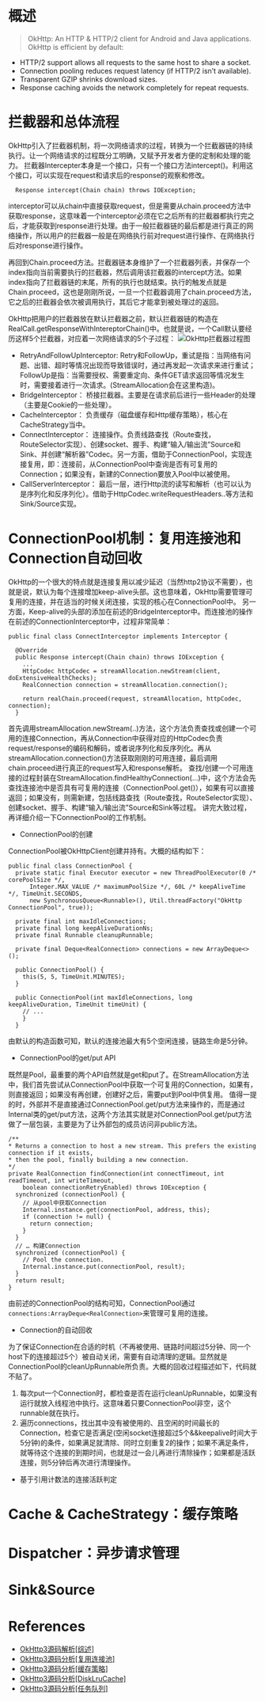 # 概述
> OkHttp: An HTTP & HTTP/2 client for Android and Java applications. OkHttp is efficient by default:
- HTTP/2 support allows all requests to the same host to share a socket.
- Connection pooling reduces request latency (if HTTP/2 isn’t available).
- Transparent GZIP shrinks download sizes.
- Response caching avoids the network completely for repeat requests.


# 拦截器和总体流程
OkHttp引入了拦截器机制，将一次网络请求的过程，转换为一个拦截器链的持续执行。让一个网络请求的过程既分工明确，又赋予开发者方便的定制和处理的能力。
拦截器Intercepter本身是一个接口，只有一个接口方法intercept()。利用这个接口，可以实现在request和请求后的response的观察和修改。
```
  Response intercept(Chain chain) throws IOException;
```
interceptor可以从chain中直接获取request，但是需要从chain.proceed方法中获取response，这意味着一个interceptor必须在它之后所有的拦截器都执行完之后，才能获取到response进行处理。由于一般拦截器链的最后都是进行真正的网络操作，所以用户的拦截器一般是在网络执行前对request进行操作、在网络执行后对response进行操作。

再回到Chain.proceed方法。拦截器链本身维护了一个拦截器列表，并保存一个index指向当前需要执行的拦截器，然后调用该拦截器的intercept方法。如果index指向了拦截器链的末尾，所有的执行也就结束。执行的触发点就是Chain.proceed，这也是刚刚所说，一旦一个拦截器调用了chain.proceed方法，它之后的拦截器会依次被调用执行，其后它才能拿到被处理过的返回。

OkHttp把用户的拦截器放在默认拦截器之前，默认拦截器链的构造在RealCall.getResponseWithIntereptorChain()中。也就是说，一个Call默认要经历这样5个拦截器，对应着一次网络请求的5个子过程：
![OkHttp拦截器过程图](/assets/okhttp-1.png)
- RetryAndFollowUpInterceptor: 
Retry和FollowUp，重试是指：当网络有问题、出错、超时等情况出现而导致错误时，通过再发起一次请求来进行重试；FollowUp是指：当需要授权、需要重定向、条件GET请求返回等情况发生时，需要接着进行一次请求。(StreamAllocation会在这里构造)。
- BridgeInterceptor：
桥接拦截器。主要是在请求前后进行一些Header的处理（主要是Cookie的一些处理）。
- CacheInterceptor：
负责缓存（磁盘缓存和Http缓存策略），核心在CacheStrategy当中。
- ConnectInterceptor：
连接操作。负责线路查找（Route查找，RouteSelector实现）、创建socket、握手、构建“输入/输出流”Source和Sink、并创建“解析器”Codec。另一方面，借助于ConnectionPool，实现连接复用，即：连接前，从ConnectionPool中查询是否有可复用的Connection；如果没有，新建的Connection要放入Pool中以被使用。
- CallServerInterceptor：
最后一层，进行Http流的读写和解析（也可以认为是序列化和反序列化）。借助于HttpCodec.writeRequestHeaders..等方法和Sink/Source实现。

# ConnectionPool机制：复用连接池和Connection自动回收
OkHttp的一个很大的特点就是连接复用以减少延迟（当然http2协议不需要），也就是说，默认为每个连接增加keep-alive头部。这也意味着，OkHttp需要管理可复用的连接，并在适当的时候关闭连接，实现的核心在ConnectionPool中。
另一方面，Keep-alive的头部的添加在前述的BridgeInterceptor中。而连接池的操作在前述的ConnectionInterceptor中，过程非常简单：
```
public final class ConnectInterceptor implements Interceptor {

  @Override 
  public Response intercept(Chain chain) throws IOException {
    ...
    HttpCodec httpCodec = streamAllocation.newStream(client, doExtensiveHealthChecks);
    RealConnection connection = streamAllocation.connection();

    return realChain.proceed(request, streamAllocation, httpCodec, connection);
  }
```
首先调用streamAllocation.newStream(..)方法，这个方法负责查找或创建一个可用的连接Connection，再从Connection中获得对应的HttpCodec负责request/response的编码和解码，或者说序列化和反序列化。再从streamAllocation.connection()方法获取刚刚的可用连接，最后调用chain.proceed进行真正的request写入和response解析。
查找/创建一个可用连接的过程封装在StreamAllocation.findHealthyConnection(...)中，这个方法会先查找连接池中是否具有可复用的连接（ConnectionPool.get()），如果有可以直接返回；如果没有，则需新建，包括线路查找（Route查找，RouteSelector实现）、创建socket、握手、构建“输入/输出流”Source和Sink等过程。
讲完大致过程，再详细介绍一下ConnectionPool的工作机制。
- ConnectionPool的创建

ConnectionPool被OkHttpClient创建并持有。大概的结构如下：
```
public final class ConnectionPool {
  private static final Executor executor = new ThreadPoolExecutor(0 /* corePoolSize */,
      Integer.MAX_VALUE /* maximumPoolSize */, 60L /* keepAliveTime */, TimeUnit.SECONDS,
      new SynchronousQueue<Runnable>(), Util.threadFactory("OkHttp ConnectionPool", true));
      
  private final int maxIdleConnections;
  private final long keepAliveDurationNs;
  private final Runnable cleanupRunnable;

  private final Deque<RealConnection> connections = new ArrayDeque<>();
  
  public ConnectionPool() {
    this(5, 5, TimeUnit.MINUTES);
  }

  public ConnectionPool(int maxIdleConnections, long keepAliveDuration, TimeUnit timeUnit) {
    // ...
    }
  }
```
由默认的构造函数可知，默认的连接池最大有5个空闲连接，链路生命是5分钟。

- ConnectionPool的get/put API

既然是Pool，最重要的两个API自然就是get和put了。在StreamAllocation方法中，我们首先尝试从ConnectionPool中获取一个可复用的Connection，如果有，则直接返回；如果没有再创建，创建好之后，需要put到Pool中供复用。
值得一提的时，外部并不是直接通过ConnectionPool.get/put方法来操作的，而是通过Internal类的get/put方法，这两个方法其实就是对ConnectionPool.get/put方法做了一层包装，主要是为了让外部包的成员访问非public方法。

```
/**
* Returns a connection to host a new stream. This prefers the existing connection if it exists,
* then the pool, finally building a new connection.
*/
private RealConnection findConnection(int connectTimeout, int readTimeout, int writeTimeout,
    boolean connectionRetryEnabled) throws IOException {
  synchronized (connectionPool) {
    // 从pool中获取Connection
    Internal.instance.get(connectionPool, address, this);
    if (connection != null) {
      return connection;
    }
  }
  // … 构建Connection
  synchronized (connectionPool) {
    // Pool the connection.
    Internal.instance.put(connectionPool, result);
  }
  return result;
}
```
由前述的ConnectionPool的结构可知，ConnectionPool通过 `connections:ArrayDeque<RealConnection>`来管理可复用的连接。
- Connection的自动回收

为了保证Connection在合适的时机（不再被使用、链路时间超过5分钟、同一个host下的连接超过5个）被自动关闭，需要有自动清理的逻辑。显然就是ConnectionPool的cleanUpRunnable所负责。大概的回收过程描述如下，代码就不贴了。
1. 每次put一个Connection时，都检查是否在运行cleanUpRunnable，如果没有运行就放入线程池中执行。这意味着只要ConnectionPool非空，这个runnable就在执行。
2. 遍历connections，找出其中没有被使用的、且空闲的时间最长的Connection，检查它是否满足(空闲socket连接超过5个&&keepalive时间大于5分钟)的条件，如果满足就清除、同时立刻重复2的操作；如果不满足条件，就等待这个连接的到期时间，也就是过一会儿再进行清除操作；如果都是活跃连接，则5分钟后再次进行清理操作。

- 基于引用计数法的连接活跃判定
  

# Cache & CacheStrategy：缓存策略

# Dispatcher：异步请求管理

# Sink&Source

# References
* [OkHttp3源码解析[综述]](http://www.jianshu.com/p/aad5aacd79bf#)
* [OkHttp3源码分析[复用连接池]](http://www.jianshu.com/p/92a61357164b)
* [OkHttp3源码分析[缓存策略]](http://www.jianshu.com/p/9cebbbd0eeab)
* [OkHttp3源码分析[DiskLruCache]](http://www.jianshu.com/p/23b8aa490a6b)
* [OkHttp3源码分析[任务队列]](http://www.jianshu.com/p/6637369d02e7)